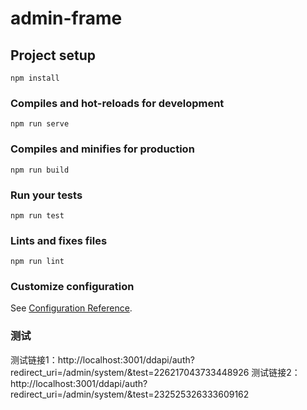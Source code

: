 # admin-frame

## Project setup
```
npm install
```

### Compiles and hot-reloads for development
```
npm run serve
```

### Compiles and minifies for production
```
npm run build
```

### Run your tests
```
npm run test
```

### Lints and fixes files
```
npm run lint
```

### Customize configuration
See [Configuration Reference](https://cli.vuejs.org/config/).

### 测试
测试链接1：http://localhost:3001/ddapi/auth?redirect_uri=/admin/system/&test=226217043733448926
测试链接2：http://localhost:3001/ddapi/auth?redirect_uri=/admin/system/&test=232525326333609162
